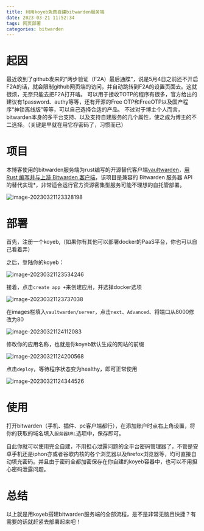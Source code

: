 ```yaml
---
title: 利用koyeb免费自建bitwarden服务端
date: 2023-03-21 11:52:34
tags: 网页部署
categories: bitwarden
---
```


# 起因

最近收到了github发来的“两步验证（F2A）最后通牒”，说是5月4日之前还不开启F2A的话，就会限制github网页端的访问，并自动跳转到F2A的设置页面去。这就很烦，无奈只能去把F2A打开咯。
可以用于接收TOTP的程序有很多，官方给出的建议有1password、authy等等，还有开源的Free
OTP和FreeOTP以及国产程序“神锁离线版”等等，可以自己选择合适的产品。
不过对于博主个人而言，bitwarden本身的多平台支持、以及支持自建服务的几个属性，使之成为博主的不二选择。（关键是早就在用它存密码了，习惯而已）

# 项目

本博客使用的bitwarden服务端为rust编写的开源替代客户端[vaultwarden](https://github.com/dani-garcia/vaultwarden)，[用 Rust 编写并与上游 Bitwarden 客户端](https://bitwarden.com/download/)，该项目是兼容的 Bitwarden 服务器 API 的替代实现*，非常适合运行官方资源密集型服务可能不理想的自托管部署。

![image-20230321123328198](https://cdn.dmnb.cf/gh/zzy-ac/My-Selves-Cloud@main/images/2023/03/21/image-20230321123328198.png)

# 部署

首先，注册一个koyeb,（如果你有其他可以部署docker的PaaS平台，你也可以自己看着弄）

之后，登陆你的koyeb：

![image-20230321123534246](https://cdn.dmnb.cf/gh/zzy-ac/My-Selves-Cloud@main/images/2023/03/21/image-20230321123534246.png)

接着，点击`create app +`来创建应用，并选择docker选项

![image-20230321123737038](https://cdn.dmnb.cf/gh/zzy-ac/My-Selves-Cloud@main/images/2023/03/21/image-20230321123737038.png)

在images栏填入`vaultwarden/server`，点击`next`、`Advanced`、将端口从8000修改为80

![image-20230321124112083](https://cdn.dmnb.cf/gh/zzy-ac/My-Selves-Cloud@main/images/2023/03/21/image-20230321124112083.png)

修改你的应用名称，也就是你koyeb默认生成的网站的前缀

![image-20230321124200568](https://cdn.dmnb.cf/gh/zzy-ac/My-Selves-Cloud@main/images/2023/03/21/image-20230321124200568.png)

点击`deploy`，等待程序状态变为healthy，即可正常使用

![image-20230321124344526](https://cdn.dmnb.cf/gh/zzy-ac/My-Selves-Cloud@main/images/2023/03/21/image-20230321124344526.png)

# 使用

打开bitwarden（手机、插件、pc客户端都行），在添加账户时点右上角设置，将你的获取的域名填入`服务器URL`选项中，保存即可。

自此你就可以使用完全自建，不用担心泄露问题的全平台密码管理器了，不管是安卓手机还是iphon亦或者谷歌内核的各个浏览器以及firefox浏览器等，均可直接自动填充密码。并且由于密码全都加密保存在你自建的koyeb容器中，也可以不用担心密码泄露问题。

# 总结

以上就是用koyeb搭建bitwarden服务端的全部流程，是不是非常无脑且快捷？有需要的话就赶紧去部署起来吧！

